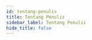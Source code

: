 ```yaml
---
id: tentang-penulis
title: Tentang Penulis
sidebar_label: Tentang Penulis
hide_title: false
---
```


